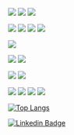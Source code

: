 ![](https://img.shields.io/badge/Code-PHP-informational?style=flat-square&logo=php)
![](https://img.shields.io/badge/Code-Laravel-informational?style=flat-square&logo=laravel&color=FF2D20)
![](https://img.shields.io/badge/Code-Codeigniter-informational?style=flat-square&logo=codeigniter&color=EF4223)

![](https://img.shields.io/badge/Code-JavaScript-informational?style=flat-square&logo=javascript&color=F7DF1E) 
![](https://img.shields.io/badge/Code-Typescript-informational?style=flat-square&logo=typescript) 
![](https://img.shields.io/badge/Code-Node.js-informational?style=flat-square&logo=nodedotjs&color=6DA55F) 
![](https://img.shields.io/badge/Code-React_Native-informational?style=flat-square&logo=react&logoColor=61DAFB) 

![](https://img.shields.io/badge/Code-Go-informational?style=flat-square&logo=go&logoColor=00ADD8)

![](https://img.shields.io/badge/Code-HTML5-informational?style=flat-square&logo=html5&color=E34F26)
![](https://img.shields.io/badge/Code-CSS3-informational?style=flat-square&logo=css3&color=1572B6&logoColor=1572B6)


![](https://img.shields.io/badge/Tools-Docker-informational?style=flat-square&logo=docker&color=2CA5E0)
![](https://img.shields.io/badge/Tools-Git-informational?style=flat-square&logo=git&color=E44C30&logoColor=EF3920)

![](https://img.shields.io/badge/Databases-MySQL-informational?style=flat-square&logo=mysql&color=4479A1&logoColor=2496ED)
![](https://img.shields.io/badge/Databases-PostgreSQL-informational?style=flat-square&logo=postgresql&color=336791&logoColor=2496ED)
![](https://img.shields.io/badge/Databases-SQLServer-informational?style=flat-square&logo=microsoft-sql-server&color=CC2927&logoColor=e94840)
![](https://img.shields.io/badge/Databases-MongoDB-informational?style=flat-square&logo=mongodb&color=4EA94B&logoColor=4EA94B)


[![Top Langs](https://github-readme-stats.vercel.app/api/top-langs/?username=MatheusMeloAntiquera&langs_count=8&hide=html,blade,shell&layout=compact&theme=gruvbox)](https://github.com/MatheusMeloAntiquera/github-readme-stats)

[![Linkedin Badge](https://img.shields.io/badge/-LinkedIn-blue?style=for-the-badge&logo=Linkedin&logoColor=white)](https://www.linkedin.com/in/matheus-melo-antiquera/)
